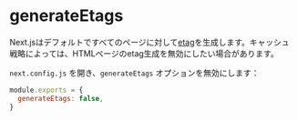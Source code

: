 # generateEtags

Next.jsはデフォルトですべてのページに対して[etag](https://en.wikipedia.org/wiki/HTTP_ETag)を生成します。キャッシュ戦略によっては、HTMLページのetag生成を無効にしたい場合があります。

`next.config.js` を開き、`generateEtags` オプションを無効にします：

```javascript
module.exports = {
  generateEtags: false,
}
```
